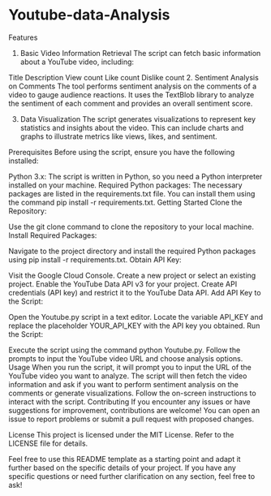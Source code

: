 # Youtube-data-Analysis
Features
1. Basic Video Information Retrieval
The script can fetch basic information about a YouTube video, including:

Title
Description
View count
Like count
Dislike count
2. Sentiment Analysis on Comments
The tool performs sentiment analysis on the comments of a video to gauge audience reactions. It uses the TextBlob library to analyze the sentiment of each comment and provides an overall sentiment score.

3. Data Visualization
The script generates visualizations to represent key statistics and insights about the video. This can include charts and graphs to illustrate metrics like views, likes, and sentiment.

Prerequisites
Before using the script, ensure you have the following installed:

Python 3.x: The script is written in Python, so you need a Python interpreter installed on your machine.
Required Python packages: The necessary packages are listed in the requirements.txt file. You can install them using the command pip install -r requirements.txt.
Getting Started
Clone the Repository:

Use the git clone command to clone the repository to your local machine.
Install Required Packages:

Navigate to the project directory and install the required Python packages using pip install -r requirements.txt.
Obtain API Key:

Visit the Google Cloud Console.
Create a new project or select an existing project.
Enable the YouTube Data API v3 for your project.
Create API credentials (API key) and restrict it to the YouTube Data API.
Add API Key to the Script:

Open the Youtube.py script in a text editor.
Locate the variable API_KEY and replace the placeholder YOUR_API_KEY with the API key you obtained.
Run the Script:

Execute the script using the command python Youtube.py.
Follow the prompts to input the YouTube video URL and choose analysis options.
Usage
When you run the script, it will prompt you to input the URL of the YouTube video you want to analyze.
The script will then fetch the video information and ask if you want to perform sentiment analysis on the comments or generate visualizations.
Follow the on-screen instructions to interact with the script.
Contributing
If you encounter any issues or have suggestions for improvement, contributions are welcome! You can open an issue to report problems or submit a pull request with proposed changes.

License
This project is licensed under the MIT License. Refer to the LICENSE file for details.

Feel free to use this README template as a starting point and adapt it further based on the specific details of your project. If you have any specific questions or need further clarification on any section, feel free to ask!

